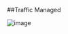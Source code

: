 ##Traffic Managed

![image](https://github.com/rsantos00/powerapps/assets/3724826/5c77d36b-9f82-465e-94af-bf86f170de75)
